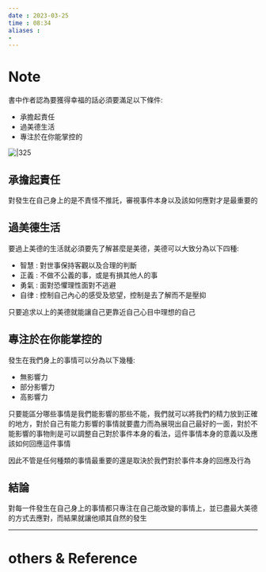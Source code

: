 ```yaml
---
date : 2023-03-25
time : 08:34
aliases :
- 
---
```

# Note
書中作者認為要獲得幸福的話必須要滿足以下條件:
- 承擔起責任
- 過美德生活
- 專注於在你能掌控的

![|325](S__12140550.jpg)

## 承擔起責任
對發生在自己身上的是不責怪不推託，審視事件本身以及該如何應對才是最重要的

## 過美德生活
要過上美德的生活就必須要先了解甚麼是美德，美德可以大致分為以下四種:
- 智慧 : 對世事保持客觀以及合理的判斷
- 正義 : 不做不公義的事，或是有損其他人的事
- 勇氣 : 面對恐懼理性面對不逃避
- 自律 : 控制自己內心的感受及慾望，控制是去了解而不是壓抑

只要追求以上的美德就能讓自己更靠近自己心目中理想的自己

## 專注於在你能掌控的
發生在我們身上的事情可以分為以下幾種:
- 無影響力 
- 部分影響力
- 高影響力

只要能區分哪些事情是我們能影響的那些不能，我們就可以將我們的精力放到正確的地方，對於自己有能力影響的事情就要盡力而為展現出自己最好的一面，對於不能影響的事物則是可以調整自己對於事件本身的看法，這件事情本身的意義以及應該如何回應這件事情

因此不管是任何種類的事情最重要的還是取決於我們對於事件本身的回應及行為

## 結論
對每一件發生在自己身上的事情都只專注在自己能改變的事情上，並已盡最大美德的方式去應對，而結果就讓他順其自然的發生

---
# others &  Reference

